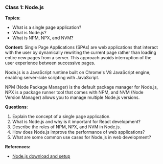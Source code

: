

### Class 1: Node.js

**Topics:**

- What is a single page application?
- What is Node.js?
- What is NPM, NPX, and NVM?

**Content:**
Single Page Applications (SPAs) are web applications that interact with the user by dynamically rewriting the current page rather than loading entire new pages from a server. This approach avoids interruption of the user experience between successive pages.

Node.js is a JavaScript runtime built on Chrome's V8 JavaScript engine, enabling server-side scripting with JavaScript.

NPM (Node Package Manager) is the default package manager for Node.js, NPX is a package runner tool that comes with NPM, and NVM (Node Version Manager) allows you to manage multiple Node.js versions.

**Questions:**

1. Explain the concept of a single page application.
2. What is Node.js and why is it important for React development?
3. Describe the roles of NPM, NPX, and NVM in Node.js.
4. How does Node.js improve the performance of web applications?
5. What are some common use cases for Node.js in web development?

**References:**

- [Node.js download and setup](https://nodejs.org/en/download)

